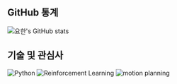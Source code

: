 ## GitHub 통계
![요한's GitHub stats](https://github-readme-stats.vercel.app/api?username=iii719&show_icons=true&theme=radical)

## 기술 및 관심사
![Python](https://img.shields.io/badge/Python-3776AB?style=flat-square&logo=python&logoColor=white&round=true)
![Reinforcement Learning](https://img.shields.io/badge/Reinforcement_Learning-2B5BFF?style=flat-square&logo=ai&logoColor=white&round=true)
![motion planning](https://img.shields.io/badge/motion_planning-FF61A6?style=flat-square&logo=algorithm&logoColor=white&round=true)
